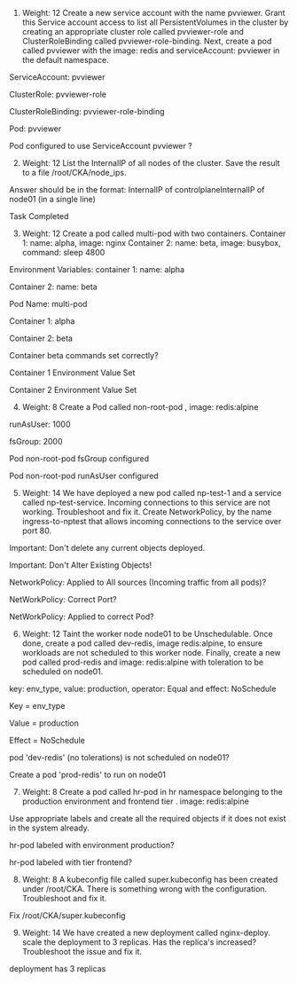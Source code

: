 1) Weight: 12
Create a new service account with the name pvviewer. Grant this Service account access to list all PersistentVolumes in the cluster by creating an appropriate cluster role called pvviewer-role and ClusterRoleBinding called pvviewer-role-binding.
Next, create a pod called pvviewer with the image: redis and serviceAccount: pvviewer in the default namespace.


ServiceAccount: pvviewer

ClusterRole: pvviewer-role

ClusterRoleBinding: pvviewer-role-binding

Pod: pvviewer

Pod configured to use ServiceAccount pvviewer ?

2) Weight: 12
List the InternalIP of all nodes of the cluster. Save the result to a file /root/CKA/node_ips.


Answer should be in the format: InternalIP of controlplane<space>InternalIP of node01 (in a single line)

Task Completed


3) Weight: 12
Create a pod called multi-pod with two containers.
Container 1: name: alpha, image: nginx
Container 2: name: beta, image: busybox, command: sleep 4800

Environment Variables:
container 1:
name: alpha

Container 2:
name: beta


Pod Name: multi-pod

Container 1: alpha

Container 2: beta

Container beta commands set correctly?

Container 1 Environment Value Set

Container 2 Environment Value Set

4) Weight: 8
Create a Pod called non-root-pod , image: redis:alpine

runAsUser: 1000

fsGroup: 2000


Pod non-root-pod fsGroup configured

Pod non-root-pod runAsUser configured

5) Weight: 14
We have deployed a new pod called np-test-1 and a service called np-test-service. Incoming connections to this service are not working. Troubleshoot and fix it.
Create NetworkPolicy, by the name ingress-to-nptest that allows incoming connections to the service over port 80.


Important: Don't delete any current objects deployed.

Important: Don't Alter Existing Objects!

NetworkPolicy: Applied to All sources (Incoming traffic from all pods)?

NetWorkPolicy: Correct Port?

NetWorkPolicy: Applied to correct Pod?

6) Weight: 12
Taint the worker node node01 to be Unschedulable. Once done, create a pod called dev-redis, image redis:alpine, to ensure workloads are not scheduled to this worker node. Finally, create a new pod called prod-redis and image: redis:alpine with toleration to be scheduled on node01.


key: env_type, value: production, operator: Equal and effect: NoSchedule

Key = env_type

Value = production

Effect = NoSchedule

pod 'dev-redis' (no tolerations) is not scheduled on node01?

Create a pod 'prod-redis' to run on node01

7) Weight: 8
Create a pod called hr-pod in hr namespace belonging to the production environment and frontend tier .
image: redis:alpine


Use appropriate labels and create all the required objects if it does not exist in the system already.

hr-pod labeled with environment production?

hr-pod labeled with tier frontend?

8) Weight: 8
A kubeconfig file called super.kubeconfig has been created under /root/CKA. There is something wrong with the configuration. Troubleshoot and fix it.


Fix /root/CKA/super.kubeconfig

9) Weight: 14
We have created a new deployment called nginx-deploy. scale the deployment to 3 replicas. Has the replica's increased? Troubleshoot the issue and fix it.


deployment has 3 replicas

